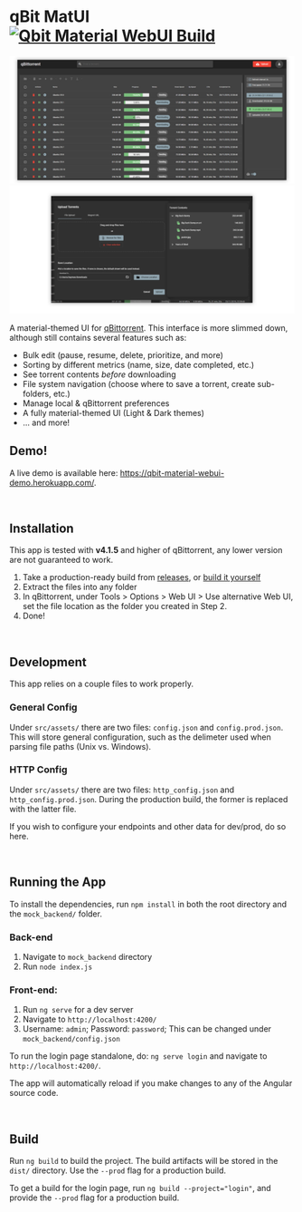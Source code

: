 # qBit MatUI <br/>[![Qbit Material WebUI Build](https://github.com/bill-ahmed/qbit-matUI/actions/workflows/nodejs.yml/badge.svg?branch=master)](https://github.com/bill-ahmed/qbit-matUI/actions/workflows/nodejs.yml)

<img src="builds/images/home_page_dark_shadow.png" alt="Home Page"/>
<img src="builds/images/torrent_contents_shadow.png" alt="See torrent contents before downloading"/>

A material-themed UI for [qBittorrent](https://github.com/qbittorrent/qBittorrent). This interface is more slimmed down, although still contains several features such as:

* Bulk edit (pause, resume, delete, prioritize, and more)
* Sorting by different metrics (name, size, date completed, etc.)
* See torrent contents _before_ downloading
* File system navigation (choose where to save a torrent, create sub-folders, etc.)
* Manage local & qBittorrent preferences
* A fully material-themed UI (Light & Dark themes)
* ... and more!

## Demo!
A live demo is available here: https://qbit-material-webui-demo.herokuapp.com/.

<br/>

## Installation
This app is tested with **v4.1.5** and higher of qBittorrent, any lower version are not guaranteed to work.

1. Take a production-ready build from [releases](https://github.com/bill-ahmed/qbit-material-WebUI/releases), or [build it yourself](#build)
2. Extract the files into any folder
3. In qBittorrent, under Tools > Options > Web UI > Use alternative Web UI, set the file location as the folder you created in Step 2.
4. Done!

<br/>

## Development
This app relies on a couple files to work properly.

### General Config
Under `src/assets/` there are two files: `config.json` and `config.prod.json`. This will store general configuration, such as the delimeter used when parsing file paths (Unix vs. Windows).

### HTTP Config
Under `src/assets/` there are two files: `http_config.json` and `http_config.prod.json`. During the production build, the former is replaced with the latter file. 

If you wish to configure your endpoints and other data for dev/prod, do so here.

<br/>

## Running the App
To install the dependencies, run `npm install` in both the root directory and the `mock_backend/` folder.

### Back-end
1. Navigate to `mock_backend` directory
2. Run `node index.js`

### Front-end:
1. Run `ng serve` for a dev server
2. Navigate to `http://localhost:4200/`
3. Username: `admin`; Password: `password`; This can be changed under `mock_backend/config.json`

To run the login page standalone, do: `ng serve login` and navigate to `http://localhost:4200/`.

The app will automatically reload if you make changes to any of the Angular source code.

<br/>

## Build

Run `ng build` to build the project. The build artifacts will be stored in the `dist/` directory. Use the `--prod` flag for a production build. 

To get a build for the login page, run `ng build --project="login"`, and provide the `--prod` flag for a production build.
